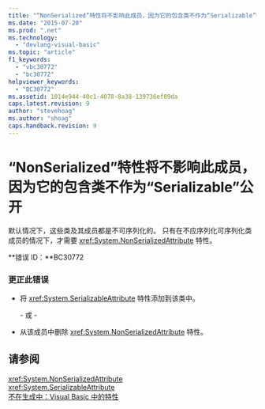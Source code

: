 ```yaml
---
title: "“NonSerialized”特性将不影响此成员，因为它的包含类不作为“Serializable”公开 | Microsoft Docs"
ms.date: "2015-07-20"
ms.prod: ".net"
ms.technology: 
  - "devlang-visual-basic"
ms.topic: "article"
f1_keywords: 
  - "vbc30772"
  - "bc30772"
helpviewer_keywords: 
  - "BC30772"
ms.assetid: 1014e944-40c1-4078-8a38-139736ef89da
caps.latest.revision: 9
author: "stevehoag"
ms.author: "shoag"
caps.handback.revision: 9
---
```

# “NonSerialized”特性将不影响此成员，因为它的包含类不作为“Serializable”公开
默认情况下，这些类及其成员都是不可序列化的。 只有在不应序列化可序列化类成员的情况下，才需要 <xref:System.NonSerializedAttribute> 特性。  
  
 **错误 ID：**BC30772  
  
### 更正此错误  
  
-   将 <xref:System.SerializableAttribute> 特性添加到该类中。  
  
     \- 或 \-  
  
-   从该成员中删除 <xref:System.NonSerializedAttribute> 特性。  
  
## 请参阅  
 <xref:System.NonSerializedAttribute>   
 <xref:System.SerializableAttribute>   
 [不在生成中：Visual Basic 中的特性](http://msdn.microsoft.com/zh-cn/620bfc0e-4582-4c8b-8432-ebc5c3dccc22)